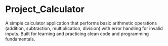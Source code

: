 # Project_Calculator
A simple calculator application that performs basic arithmetic operations (addition, subtraction, multiplication, division) with error handling for invalid inputs. Built for learning and practicing clean code and programming fundamentals.
